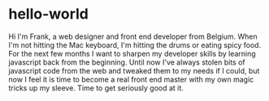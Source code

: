 # hello-world
Hi I'm Frank, a web designer and front end developer from Belgium. When I'm not hitting the Mac keyboard, I'm hitting the drums or eating spicy food. For the next few months I want to sharpen my developer skills by learning javascript back from the beginning. Until now I've always stolen bits of javascript code from the web and tweaked them to my needs if I could, but now I feel it is time to become a real front end master with my own magic tricks up my sleeve. Time to get seriously good at it.
